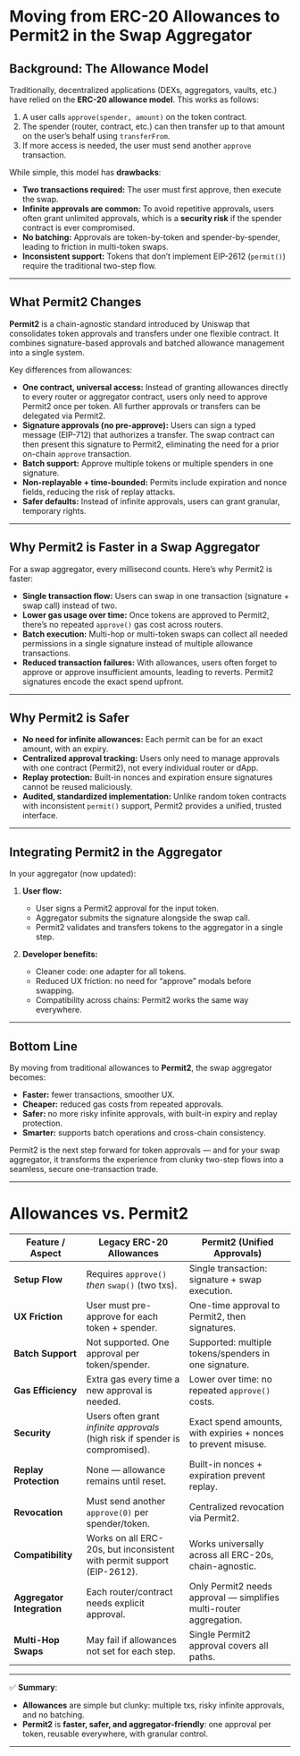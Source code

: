 
# Moving from ERC-20 Allowances to Permit2 in the Swap Aggregator

## Background: The Allowance Model

Traditionally, decentralized applications (DEXs, aggregators, vaults, etc.) have relied on the **ERC-20 allowance model**.
This works as follows:

1. A user calls `approve(spender, amount)` on the token contract.
2. The spender (router, contract, etc.) can then transfer up to that amount on the user’s behalf using `transferFrom`.
3. If more access is needed, the user must send another `approve` transaction.

While simple, this model has **drawbacks**:

* **Two transactions required:** The user must first approve, then execute the swap.
* **Infinite approvals are common:** To avoid repetitive approvals, users often grant unlimited approvals, which is a **security risk** if the spender contract is ever compromised.
* **No batching:** Approvals are token-by-token and spender-by-spender, leading to friction in multi-token swaps.
* **Inconsistent support:** Tokens that don’t implement EIP-2612 (`permit()`) require the traditional two-step flow.

---

## What Permit2 Changes

**Permit2** is a chain-agnostic standard introduced by Uniswap that consolidates token approvals and transfers under one flexible contract. It combines signature-based approvals and batched allowance management into a single system.

Key differences from allowances:

* **One contract, universal access:** Instead of granting allowances directly to every router or aggregator contract, users only need to approve Permit2 once per token. All further approvals or transfers can be delegated via Permit2.
* **Signature approvals (no pre-approve):** Users can sign a typed message (EIP-712) that authorizes a transfer. The swap contract can then present this signature to Permit2, eliminating the need for a prior on-chain `approve` transaction.
* **Batch support:** Approve multiple tokens or multiple spenders in one signature.
* **Non-replayable + time-bounded:** Permits include expiration and nonce fields, reducing the risk of replay attacks.
* **Safer defaults:** Instead of infinite approvals, users can grant granular, temporary rights.

---

## Why Permit2 is Faster in a Swap Aggregator

For a swap aggregator, every millisecond counts. Here’s why Permit2 is faster:

* **Single transaction flow:** Users can swap in one transaction (signature + swap call) instead of two.
* **Lower gas usage over time:** Once tokens are approved to Permit2, there’s no repeated `approve()` gas cost across routers.
* **Batch execution:** Multi-hop or multi-token swaps can collect all needed permissions in a single signature instead of multiple allowance transactions.
* **Reduced transaction failures:** With allowances, users often forget to approve or approve insufficient amounts, leading to reverts. Permit2 signatures encode the exact spend upfront.

---

## Why Permit2 is Safer

* **No need for infinite allowances:** Each permit can be for an exact amount, with an expiry.
* **Centralized approval tracking:** Users only need to manage approvals with one contract (Permit2), not every individual router or dApp.
* **Replay protection:** Built-in nonces and expiration ensure signatures cannot be reused maliciously.
* **Audited, standardized implementation:** Unlike random token contracts with inconsistent `permit()` support, Permit2 provides a unified, trusted interface.

---

## Integrating Permit2 in the Aggregator

In your aggregator (now updated):

1. **User flow:**

   * User signs a Permit2 approval for the input token.
   * Aggregator submits the signature alongside the swap call.
   * Permit2 validates and transfers tokens to the aggregator in a single step.

2. **Developer benefits:**

   * Cleaner code: one adapter for all tokens.
   * Reduced UX friction: no need for “approve” modals before swapping.
   * Compatibility across chains: Permit2 works the same way everywhere.

---

## Bottom Line

By moving from traditional allowances to **Permit2**, the swap aggregator becomes:

* **Faster:** fewer transactions, smoother UX.
* **Cheaper:** reduced gas costs from repeated approvals.
* **Safer:** no more risky infinite approvals, with built-in expiry and replay protection.
* **Smarter:** supports batch operations and cross-chain consistency.

Permit2 is the next step forward for token approvals — and for your swap aggregator, it transforms the experience from clunky two-step flows into a seamless, secure one-transaction trade.

---

# Allowances vs. Permit2

| Feature / Aspect           | Legacy ERC-20 Allowances                                                      | Permit2 (Unified Approvals)                                        |
| -------------------------- | ----------------------------------------------------------------------------- | ------------------------------------------------------------------ |
| **Setup Flow**             | Requires `approve()` *then* `swap()` (two txs).                               | Single transaction: signature + swap execution.                    |
| **UX Friction**            | User must pre-approve for each token + spender.                               | One-time approval to Permit2, then signatures.                     |
| **Batch Support**          | Not supported. One approval per token/spender.                                | Supported: multiple tokens/spenders in one signature.              |
| **Gas Efficiency**         | Extra gas every time a new approval is needed.                                | Lower over time: no repeated `approve()` costs.                    |
| **Security**               | Users often grant *infinite approvals* (high risk if spender is compromised). | Exact spend amounts, with expiries + nonces to prevent misuse.     |
| **Replay Protection**      | None — allowance remains until reset.                                         | Built-in nonces + expiration prevent replay.                       |
| **Revocation**             | Must send another `approve(0)` per spender/token.                             | Centralized revocation via Permit2.                                |
| **Compatibility**          | Works on all ERC-20s, but inconsistent with permit support (EIP-2612).        | Works universally across all ERC-20s, chain-agnostic.              |
| **Aggregator Integration** | Each router/contract needs explicit approval.                                 | Only Permit2 needs approval — simplifies multi-router aggregation. |
| **Multi-Hop Swaps**        | May fail if allowances not set for each step.                                 | Single Permit2 approval covers all paths.                          |

---

✅ **Summary**:

* **Allowances** are simple but clunky: multiple txs, risky infinite approvals, and no batching.
* **Permit2** is **faster, safer, and aggregator-friendly**: one approval per token, reusable everywhere, with granular control.

---


